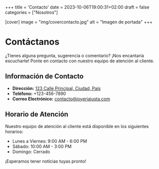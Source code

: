 +++
title = 'Contacto'
date = 2023-10-06T19:00:31+02:00
draft = false
categories = ["Nosotros"]

[cover]
    image = "img/covercontacto.jpg"
    alt = "Imagen de portada"
+++

# Contáctanos

¿Tienes alguna pregunta, sugerencia o comentario? ¡Nos encantaría escucharte! Ponte en contacto con nuestro equipo de atención al cliente.

## Información de Contacto

- **Dirección:** [123 Calle Principal, Ciudad, País](https://maps.google.com)
- **Teléfono:** +123-456-7890
- **Correo Electrónico:** [contacto@joyeriajusta.com](mailto:gabrielabart@yahoo.es)

## Horario de Atención

Nuestro equipo de atención al cliente está disponible en los siguientes horarios:

- Lunes a Viernes: 9:00 AM - 6:00 PM
- Sábado: 10:00 AM - 3:00 PM
- Domingo: Cerrado

¡Esperamos tener noticias tuyas pronto!
